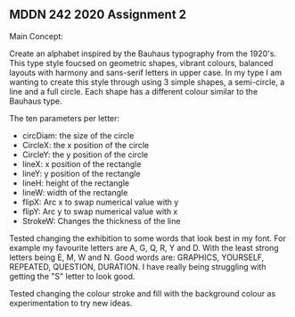 ## MDDN 242 2020 Assignment 2

Main Concept:

Create an alphabet inspired by the Bauhaus typography from the 1920's. This type style foucsed on geometric shapes, vibrant colours, balanced layouts with harmony and sans-serif letters in upper case. In my type I am wanting to create this style through using 3 simple shapes, a semi-circle, a line and a full circle. Each shape has a different colour similar to the Bauhaus type.


The ten parameters per letter:

- circDiam: the size of the circle
- CircleX: the x position of the circle
- CircleY: the y position of the circle 
- lineX: x position of the rectangle 
- lineY: y position of the rectangle 
- lineH: height of the rectangle 
- lineW: width of the rectangle 
- flipX: Arc x to swap numerical value with y
- flipY: Arc y to swap numerical value with x
- StrokeW: Changes the thickness of the line

Tested changing the exhibition to some words that look best in my font. For example my favourite letters are A, G, Q, R, Y and D. With the least strong letters being E, M, W and N. Good words are: GRAPHICS, YOURSELF, REPEATED, QUESTION, DURATION. I have really being struggling with getting the "S" letter to look good.

Tested changing the colour stroke and fill with the background colour as experimentation to try new ideas.